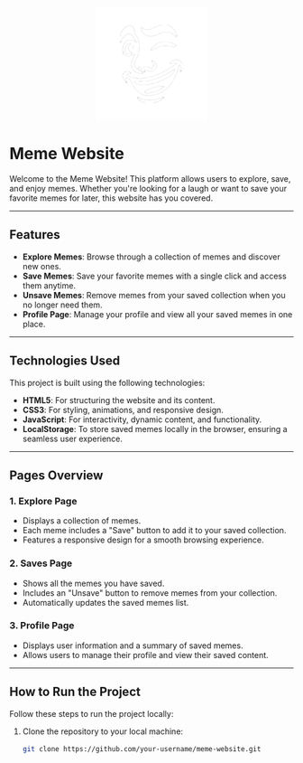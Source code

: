 <p align="center">
  <img src="./Data/logo_memes_nocolor _white.png" alt="Meme Website Logo" width="200">
</p>

# Meme Website

Welcome to the Meme Website! This platform allows users to explore, save, and enjoy memes. Whether you're looking for a laugh or want to save your favorite memes for later, this website has you covered.

---

## Features

- **Explore Memes**: Browse through a collection of memes and discover new ones.
- **Save Memes**: Save your favorite memes with a single click and access them anytime.
- **Unsave Memes**: Remove memes from your saved collection when you no longer need them.
- **Profile Page**: Manage your profile and view all your saved memes in one place.

---

## Technologies Used

This project is built using the following technologies:

- **HTML5**: For structuring the website and its content.
- **CSS3**: For styling, animations, and responsive design.
- **JavaScript**: For interactivity, dynamic content, and functionality.
- **LocalStorage**: To store saved memes locally in the browser, ensuring a seamless user experience.

---

## Pages Overview

### 1. **Explore Page**
   - Displays a collection of memes.
   - Each meme includes a "Save" button to add it to your saved collection.
   - Features a responsive design for a smooth browsing experience.

### 2. **Saves Page**
   - Shows all the memes you have saved.
   - Includes an "Unsave" button to remove memes from your collection.
   - Automatically updates the saved memes list.

### 3. **Profile Page**
   - Displays user information and a summary of saved memes.
   - Allows users to manage their profile and view their saved content.

---

## How to Run the Project

Follow these steps to run the project locally:

1. Clone the repository to your local machine:
   ```bash
   git clone https://github.com/your-username/meme-website.git


